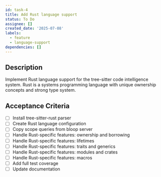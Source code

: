 ```yaml
---
id: task-4
title: Add Rust language support
status: To Do
assignee: []
created_date: '2025-07-08'
labels:
  - feature
  - language-support
dependencies: []
---
```


## Description

Implement Rust language support for the tree-sitter code intelligence system. Rust is a systems programming language with unique ownership concepts and strong type system.

## Acceptance Criteria

- [ ] Install tree-sitter-rust parser
- [ ] Create Rust language configuration
- [ ] Copy scope queries from bloop server
- [ ] Handle Rust-specific features: ownership and borrowing
- [ ] Handle Rust-specific features: lifetimes
- [ ] Handle Rust-specific features: traits and generics
- [ ] Handle Rust-specific features: modules and crates
- [ ] Handle Rust-specific features: macros
- [ ] Add full test coverage
- [ ] Update documentation
